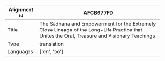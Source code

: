 |Alignment id | AFCB677FD
| --- | --- 
|Title | The Sādhana and Empowerment for the Extremely Close Lineage of the Long-Life Practice that Unites the Oral, Treasure and Visionary Teachings 
|Type | translation
|Languages | ['en', 'bo']